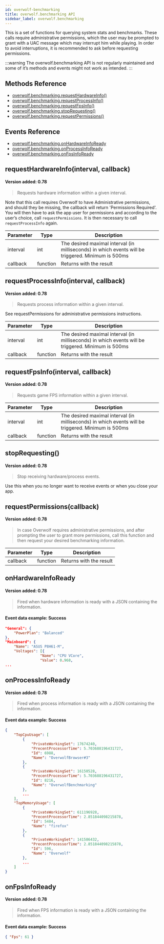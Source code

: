 ```yaml
---
id: overwolf-benchmarking
title: overwolf.benchmarking API
sidebar_label: overwolf.benchmarking
---
```


This is a set of functions for querying system stats and benchmarks. These calls require administrative permissions, which the user may be prompted to grant with a UAC message which may interrupt him while playing. In order to avoid interruptions, it is recommended to ask before requesting permissions.

:::warning
The overwolf.benchmarking API is not regularly maintained and some of it’s methods and events might not work as intended.
:::

## Methods Reference

* [overwolf.benchmarking.requestHardwareInfo()](#requesthardwareinfointerval-callback)
* [overwolf.benchmarking.requestProcessInfo()](#requestprocessinfointerval-callback)
* [overwolf.benchmarking.requestFpsInfo()](#requestfpsinfointerval-callback)
* [overwolf.benchmarking.stopRequesting()](#stoprequesting)
* [overwolf.benchmarking.requestPermissions()](#requestpermissionscallback)

## Events Reference

* [overwolf.benchmarking.onHardwareInfoReady](#onhardwareinfoready)
* [overwolf.benchmarking.onProcessInfoReady](#onprocessinfoready)
* [overwolf.benchmarking.onFpsInfoReady](#onfpsinfoready)

## requestHardwareInfo(interval, callback)

#### Version added: 0.78

> Requests hardware information within a given interval.

Note that this call requires Overwolf to have Administrative permissions, and should they be missing, the callback will return 'Permissions Required'. You will then have to ask the app user for permissions and according to the user’s choice, call `requestPermissions`. It is then necessary to call `requestProcessInfo` again.

Parameter | Type     | Description                                                                                        |
----------| ---------| -------------------------------------------------------------------------------------------------- |
interval  | int      | The desired maximal interval (in milliseconds) in which events will be triggered. Minimum is 500ms |
callback  | function | Returns with the result                           |   

## requestProcessInfo(interval, callback)

#### Version added: 0.78

> Requests process information within a given interval. 

See requestPermissions for administrative permissions instructions.

Parameter | Type     | Description                                                                                        |
----------| ---------| -------------------------------------------------------------------------------------------------- |
interval  | int      | The desired maximal interval (in milliseconds) in which events will be triggered. Minimum is 500ms |
callback  | function | Returns with the result                           |   

## requestFpsInfo(interval, callback)

#### Version added: 0.78

> Requests game FPS information within a given interval. 

Parameter | Type     | Description                                                                                        |
----------| ---------| -------------------------------------------------------------------------------------------------- |
interval  | int      | The desired maximal interval (in milliseconds) in which events will be triggered. Minimum is 500ms |
callback  | function | Returns with the result                          |   

## stopRequesting()

#### Version added: 0.78

> Stop receiving hardware/process events.

Use this when you no longer want to receive events or when you close your app.

## requestPermissions(callback)

#### Version added: 0.78

> In case Overwolf requires administrative permissions, and after prompting the user to grant more permissions, call this function and then request your desired benchmarking information.


Parameter | Type     | Description                                                                                        |
----------| ---------| -------------------------------------------------------------------------------------------------- |
callback  | function | Returns with the result                                                                            |  

## onHardwareInfoReady

#### Version added: 0.78

> Fired when hardware information is ready with a JSON containing the information.

#### Event data example: Success

```json
"General": {
    "PowerPlan": "Balanced"
},
"Mainboard": {
    "Name": "ASUS P8H61-M",
    "Voltages": [{
                "Name": "CPU VCore",
                "Value": 0.968,
...
```

## onProcessInfoReady

#### Version added: 0.78

> Fired when process information is ready with a JSON containing the information.

#### Event data example: Success

```json
{
    "TopCpuUsage": [
        {
            "PrivateWorkingSet": 17674240,
            "PrecentProcessorTime": 5.703688196431727,
            "Id": 6988,
            "Name": "OverwolfBrowser#3"
        },
        {
            "PrivateWorkingSet": 16150528,
            "PrecentProcessorTime": 5.703688196431727,
            "Id": 8216,
            "Name": "OverwolfBenchmarking"
        },
        ...
    ],
    "TopMemoryUsage": [
        {
            "PrivateWorkingSet": 611196928,
            "PrecentProcessorTime": 2.851844098215878,
            "Id": 5484,
            "Name": "firefox"
        },
        {
            "PrivateWorkingSet": 141586432,
            "PrecentProcessorTime": 2.851844098215878,
            "Id": 596,
            "Name": "Overwolf"
        },
        ...
    ]
}
```

## onFpsInfoReady

#### Version added: 0.78

> Fired when FPS information is ready with a JSON containing the information.

#### Event data example: Success

```json
{ "Fps": 61 }
```
